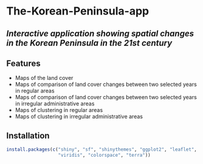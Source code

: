# The-Korean-Peninsula-app

## _Interactive application showing spatial changes in the Korean Peninsula in the 21st century_


## Features

- Maps of the land cover 
- Maps of comparison of land cover changes between two selected years in regular areas
- Maps of comparison of land cover changes between two selected years in irregular administrative areas
- Maps of clustering in regular areas
- Maps of clustering in irregular administrative areas


## Installation

```r
install.packages(c("shiny", "sf", "shinythemes", "ggplot2", "leaflet", 
                   "viridis", "colorspace", "terra"))
```
